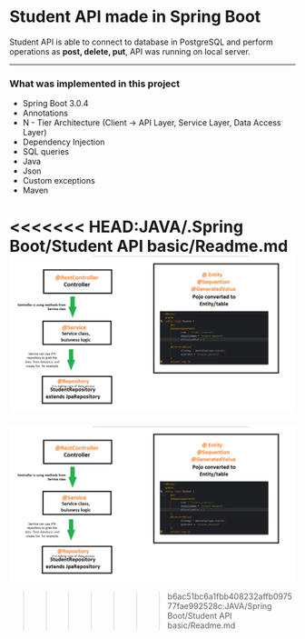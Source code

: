 # Student API made in Spring Boot
Student API is able to connect to database in PostgreSQL and perform operations as **post, delete, put**, 
API was running on local server. 



---

### What was implemented in this project

- Spring Boot 3.0.4
- Annotations
- N - Tier Architecture (Client -> API Layer, Service Layer, Data Access Layer)
- Dependency Injection
- SQL queries
- Java
- Json
- Custom exceptions
- Maven 

<<<<<<< HEAD:JAVA/.Spring Boot/Student API basic/Readme.md
![img.png](img.png)
=======

![img.png](img.png)
>>>>>>> b6ac51bc6a1fbb408232affb097577fae992528c:JAVA/Spring Boot/Student API basic/Readme.md
